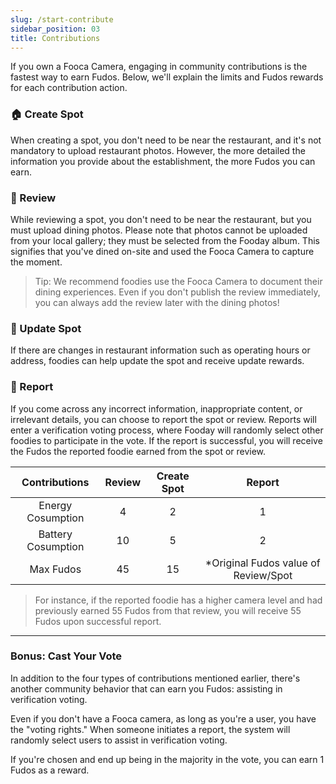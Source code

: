 ```yaml
---
slug: /start-contribute
sidebar_position: 03
title: Contributions
---
```


If you own a Fooca Camera, engaging in community contributions is the fastest way to earn Fudos. Below, we'll explain the limits and Fudos rewards for each contribution action.
 
### 🏠 Create Spot

When creating a spot, you don't need to be near the restaurant, and it's not mandatory to upload restaurant photos. However, the more detailed the information you provide about the establishment, the more Fudos you can earn.

### 📓 Review

While reviewing a spot, you don't need to be near the restaurant, but you must upload dining photos. Please note that photos cannot be uploaded from your local gallery; they must be selected from the Fooday album. This signifies that you've dined on-site and used the Fooca Camera to capture the moment.

>Tip: We recommend foodies use the Fooca Camera to document their dining experiences. Even if you don't publish the review immediately, you can always add the review later with the dining photos!


### 👷 Update Spot

If there are changes in restaurant information such as operating hours or address, foodies can help update the spot and receive update rewards.

### 🚨 Report

If you come across any incorrect information, inappropriate content, or irrelevant details, you can choose to report the spot or review. Reports will enter a verification voting process, where Fooday will randomly select other foodies to participate in the vote. If the report is successful, you will receive the Fudos the reported foodie earned from the spot or review.

| Contributions        | Review          | Create Spot          | Report         |
|:---:        | :---:        |:---:       | :---:       |
| Energy Cosumption | 4 | 2 | 1 |
| Battery Cosumption       | 10       | 5       | 2       |
| Max Fudos         | 45         | 15         | *Original Fudos value of Review/Spot         |
  

> For instance, if the reported foodie has a higher camera level and had previously earned 55 Fudos from that review, you will receive 55 Fudos upon successful report.

***

### Bonus: Cast Your Vote
In addition to the four types of contributions mentioned earlier, there's another community behavior that can earn you Fudos: assisting in verification voting.

Even if you don't have a Fooca camera, as long as you're a user, you have the "voting rights." When someone initiates a report, the system will randomly select users to assist in verification voting.

If you're chosen and end up being in the majority in the vote, you can earn 1 Fudos as a reward.